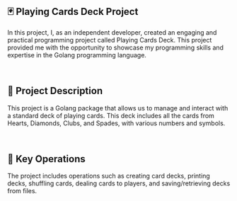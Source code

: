 <h2>🃏 Playing Cards Deck Project</h2>

In this project, I, as an independent developer, created an engaging and practical programming project called Playing Cards Deck. This project provided me with the opportunity to showcase my programming skills and expertise in the Golang programming language.

<br />
<h2>📝 Project Description</h2>

This project is a Golang package that allows us to manage and interact with a standard deck of playing cards. This deck includes all the cards from Hearts, Diamonds, Clubs, and Spades, with various numbers and symbols.

<br />
<h2>🎲 Key Operations</h2>

The project includes operations such as creating card decks, printing decks, shuffling cards, dealing cards to players, and saving/retrieving decks from files.
